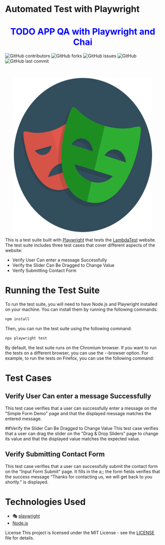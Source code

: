 # Automated Test with Playwright

### <h1 align="center" style="color:blue;" id="heading">TODO APP QA with Playwright and Chai</h1>

![GitHub contributors](https://img.shields.io/github/contributors/saboye/Automated-Test-with-Playwright?color=blue&logo=github&style=for-the-badge)
![GitHub forks](https://img.shields.io/github/forks/saboye/Automated-Test-with-Playwright?logo=github&style=for-the-badge)
![GitHub issues](https://img.shields.io/github/issues-raw/saboye/Automated-Test-with-Playwright?style=for-the-badge)
![GitHub](https://img.shields.io/github/license/saboye/Automated-Test-with-Playwright?label=license&style=for-the-badge)
![GitHub last commit](https://img.shields.io/github/last-commit/saboye/Automated-Test-with-Playwright?style=for-the-badge)



<!-- PROJECT LOGO -->
<br />
<p align="center">
  <a>
    <img src="./images/playwright.png" alt="Logo" width="450" height="500">
  </a>
</p>



This is a test suite built with [Playwright](https://playwright.dev/) that tests the [LambdaTest](https://www.lambdatest.com/selenium-playground/) website. The test suite includes three test cases that cover different aspects of the website:

- Verify User Can enter a message Successfully
- Verify the Slider Can Be Dragged to Change Value
- Verify Submitting Contact Form


# Running the Test Suite

To run the test suite, you will need to have Node.js and Playwright installed on your machine. You can install them by running the following commands:

```bash
npm install

```

Then, you can run the test suite using the following command:

```bash
npx playwright test
```

By default, the test suite runs on the Chromium browser. If you want to run the tests on a different browser, you can use the --browser option. For example, to run the tests on Firefox, you can use the following command:

# Test Cases
## Verify User Can enter a message Successfully
This test case verifies that a user can successfully enter a message on the "Simple Form Demo" page and that the displayed message matches the entered message.

##Verify the Slider Can Be Dragged to Change Value
This test case verifies that a user can drag the slider on the "Drag & Drop Sliders" page to change its value and that the displayed value matches the expected value.

## Verify Submitting Contact Form
This test case verifies that a user can successfully submit the contact form on the "Input Form Submit" page. It fills in the a;; the form fields  verifies that the success message "Thanks for contacting us, we will get back to you shortly." is displayed.


# Technologies Used 

- 🎭 [playwright](https://playwright.dev/) 
- [Node.js](https://nodejs.org/en)

License
This project is licensed under the MIT License - see the [LICENSE](https://github.com/saboye/Automated-Test-with-Playwright/blob/main/LICENSE) file for details.

